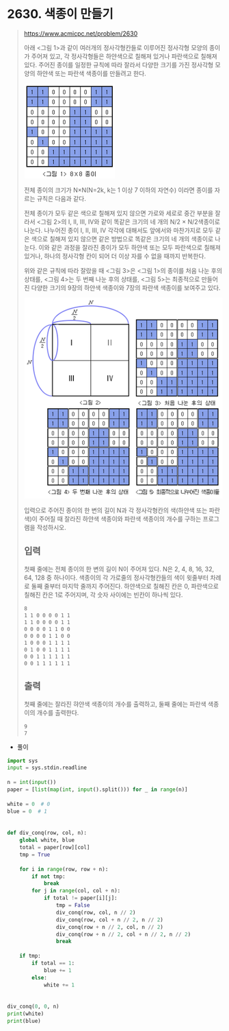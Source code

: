 # 2630. 색종이 만들기

> https://www.acmicpc.net/problem/2630
>
> 아래 <그림 1>과 같이 여러개의 정사각형칸들로 이루어진 정사각형 모양의 종이가 주어져 있고, 각 정사각형들은 하얀색으로 칠해져 있거나 파란색으로 칠해져 있다. 주어진 종이를 일정한 규칙에 따라 잘라서 다양한 크기를 가진 정사각형 모양의 하얀색 또는 파란색 색종이를 만들려고 한다.
>
> ![image-20210827133751395](02630-색종이_만들기.assets/image-20210827133751395.png)
>
> 전체 종이의 크기가 N×N(N=2k, k는 1 이상 7 이하의 자연수) 이라면 종이를 자르는 규칙은 다음과 같다.
>
> 전체 종이가 모두 같은 색으로 칠해져 있지 않으면 가로와 세로로 중간 부분을 잘라서 <그림 2>의 I, II, III, IV와 같이 똑같은 크기의 네 개의 N/2 × N/2색종이로 나눈다. 나누어진 종이 I, II, III, IV 각각에 대해서도 앞에서와 마찬가지로 모두 같은 색으로 칠해져 있지 않으면 같은 방법으로 똑같은 크기의 네 개의 색종이로 나눈다. 이와 같은 과정을 잘라진 종이가 모두 하얀색 또는 모두 파란색으로 칠해져 있거나, 하나의 정사각형 칸이 되어 더 이상 자를 수 없을 때까지 반복한다.
>
> 위와 같은 규칙에 따라 잘랐을 때 <그림 3>은 <그림 1>의 종이를 처음 나눈 후의 상태를, <그림 4>는 두 번째 나눈 후의 상태를, <그림 5>는 최종적으로 만들어진 다양한 크기의 9장의 하얀색 색종이와 7장의 파란색 색종이를 보여주고 있다.
>
> ![image-20210827133815153](02630-색종이_만들기.assets/image-20210827133815153.png)
>
> 입력으로 주어진 종이의 한 변의 길이 N과 각 정사각형칸의 색(하얀색 또는 파란색)이 주어질 때 잘라진 하얀색 색종이와 파란색 색종이의 개수를 구하는 프로그램을 작성하시오.
>
> ## 입력
>
> 첫째 줄에는 전체 종이의 한 변의 길이 N이 주어져 있다. N은 2, 4, 8, 16, 32, 64, 128 중 하나이다. 색종이의 각 가로줄의 정사각형칸들의 색이 윗줄부터 차례로 둘째 줄부터 마지막 줄까지 주어진다. 하얀색으로 칠해진 칸은 0, 파란색으로 칠해진 칸은 1로 주어지며, 각 숫자 사이에는 빈칸이 하나씩 있다.
>
> ```
> 8
> 1 1 0 0 0 0 1 1
> 1 1 0 0 0 0 1 1
> 0 0 0 0 1 1 0 0
> 0 0 0 0 1 1 0 0
> 1 0 0 0 1 1 1 1
> 0 1 0 0 1 1 1 1
> 0 0 1 1 1 1 1 1
> 0 0 1 1 1 1 1 1
> ```
>
> ## 출력
>
> 첫째 줄에는 잘라진 햐얀색 색종이의 개수를 출력하고, 둘째 줄에는 파란색 색종이의 개수를 출력한다.
>
> ```
> 9
> 7
> ```

- 풀이

```python
import sys
input = sys.stdin.readline

n = int(input())
paper = [list(map(int, input().split())) for _ in range(n)]

white = 0  # 0
blue = 0  # 1


def div_conq(row, col, n):
    global white, blue
    total = paper[row][col]
    tmp = True

    for i in range(row, row + n):
        if not tmp:
            break
        for j in range(col, col + n):
            if total != paper[i][j]:
                tmp = False
                div_conq(row, col, n // 2)
                div_conq(row, col + n // 2, n // 2)
                div_conq(row + n // 2, col, n // 2)
                div_conq(row + n // 2, col + n // 2, n // 2)
                break

    if tmp:
        if total == 1:
            blue += 1
        else:
            white += 1


div_conq(0, 0, n)
print(white)
print(blue)
```

